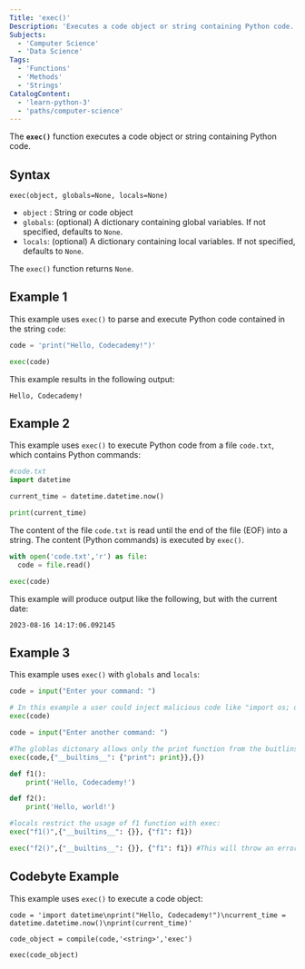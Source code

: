 ```yaml
---
Title: 'exec()'
Description: 'Executes a code object or string containing Python code.'
Subjects:
  - 'Computer Science'
  - 'Data Science'
Tags:
  - 'Functions'
  - 'Methods'
  - 'Strings'
CatalogContent:
  - 'learn-python-3'
  - 'paths/computer-science'
---
```


The **`exec()`** function executes a code object or string containing Python code.

## Syntax

```pseudo
exec(object, globals=None, locals=None)
```

* `object` : String or code object
* `globals`: (optional) A dictionary containing global variables. If not specified, defaults to `None`. 
* `locals`: (optional) A dictionary containing local variables. If not specified, defaults to `None`.

The `exec()` function returns `None`.

## Example 1

This example uses `exec()` to parse and execute Python code contained in the string `code`:

```py
code = 'print("Hello, Codecademy!")'

exec(code)
```

This example results in the following output:

```shell
Hello, Codecademy!
```

## Example 2

This example uses `exec()` to execute Python code from a file `code.txt`, which contains Python commands:

```py
#code.txt
import datetime

current_time = datetime.datetime.now()

print(current_time)
```

The content of the file `code.txt` is read until the end of the file (EOF) into a string. The content (Python commands) is executed by `exec()`.

```py
with open('code.txt','r') as file:
  code = file.read()

exec(code)
```

This example will produce output like the following, but with the current date:

```shell
2023-08-16 14:17:06.092145
```

## Example 3

This example uses `exec()` with `globals` and `locals`:

```py
code = input("Enter your command: ")

# In this example a user could inject malicious code like "import os; os.system('cat /etc/passwd')"
exec(code)

code = input("Enter another command: ")

#The globlas dictonary allows only the print function from the buitlins.
exec(code,{"__builtins__": {"print": print}},{})

def f1():
    print('Hello, Codecademy!')

def f2():
    print('Hello, world!')

#locals restrict the usage of f1 function with exec:
exec("f1()",{"__builtins__": {}}, {"f1": f1})

exec("f2()",{"__builtins__": {}}, {"f1": f1}) #This will throw an error
```

## Codebyte Example

This example uses `exec()` to execute a code object:

```codebyte/python
code = 'import datetime\nprint("Hello, Codecademy!")\ncurrent_time = datetime.datetime.now()\nprint(current_time)'

code_object = compile(code,'<string>','exec')

exec(code_object)
```
